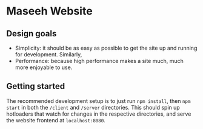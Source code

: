 # Maseeh Website

## Design goals

- Simplicity: it should be as easy as possible to get the site up and running for development. Similarly,
- Performance: because high performance makes a site much, much more enjoyable to use.

## Getting started

The recommended development setup is to just run `npm install`, then `npm start` in both the `/client` and `/server` directories. This should spin up hotloaders that watch for changes in the respective directories, and serve the website frontend at `localhost:8080`.
